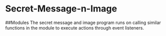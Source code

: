 # Secret-Message-n-Image
##Modules
The secret message and image program runs on calling similar functions in the module to execute actions through event listeners.  
